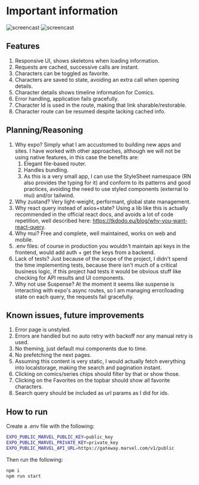 # Important information
![screencast](https://bitbucket.org/clicnetcode/challenge-oystr/raw/44ba8e8ef288370924fbe8e0a5674fc0776b0dc9/media/Pagination.gif)
![screencast](https://bitbucket.org/clicnetcode/challenge-oystr/raw/44ba8e8ef288370924fbe8e0a5674fc0776b0dc9/media/Timeline.gif)

## Features

1. Responsive UI, shows skeletons when loading information.
2. Requests are cached, successive calls are instant.
3. Characters can be toggled as favorite.
4. Characters are saved to state, avoiding an extra call when opening details.
5. Character details shows timeline information for Comics.
6. Error handling, application fails gracefully.
7. Character Id is used in the route, making that link sharable/restorable.
8. Character route can be resumed despite lacking cached info.

## Planning/Reasoning

1. Why expo? Simply what I am accustomed to building new apps and sites.
I have worked with other approaches, although we will not be using native features, in this case the benefits are:
    1. Elegant file-based router.
    2. Handles bundling.
    3. As this is a very small app, I can use the StyleSheet namespace (RN also provides the typing for it) and conform to its patterns and good practices, avoiding the need to use styled components (external to mui) and/or tailwind.
2. Why zustand? Very light-weight, performant, global state management.
3. Why react query instead of axios+state? Using a lib like this is actually recommended in the official react docs, and avoids a lot of code repetition, well described here: <https://tkdodo.eu/blog/why-you-want-react-query>.
4. Why mui? Free and complete, well maintained, works on web and mobile.
5. .env files: of course in production you wouldn't maintain api keys in the frontend, would add auth + get the keys from a backend.
6. Lack of tests? Just because of the scope of the project, I didn't spend the time implementing tests, because there isn't much of a critical business logic, if this project had tests it would be obvious stuff like checking for API results and UI components.
7. Why not use Suspense? At the moment it seems like suspense is interacting with expo's async routes, so I am managing error/loading state on each query, the requests fail gracefully.

## Known issues, future improvements

1. Error page is unstyled.
2. Errors are handled but no auto retry with backoff nor any manual retry is used.
3. No theming, just default mui components due to time.
4. No prefetching the next pages.
5. Assuming this content is very static, I would actually fetch everything into localstorage, making the search and pagination instant.
6. Clicking on comics/series chips should filter by that or show those.
7. Clicking on the Favorites on the topbar should show all favorite characters.
8. Search query should be included as url params as I did for ids.

## How to run

Create a .env file with the following:

```bash
EXPO_PUBLIC_MARVEL_PUBLIC_KEY=public_key
EXPO_PUBLIC_MARVEL_PRIVATE_KEY=private_key
EXPO_PUBLIC_MARVEL_API_URL=https://gateway.marvel.com/v1/public
```

Then run the following:

```bash
npm i
npm run start
```
